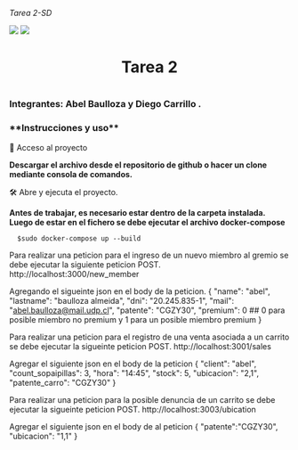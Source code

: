 <em> Tarea 2-SD </em>
  <p align="left">
   <img src="https://img.shields.io/badge/STATUS-TERMINADO-blue">  <img src="https://img.shields.io/badge/LICENSE-FREE-green">
   </p>
   
<h1 align='center'>Tarea 2 <h1>
  <h3> Integrantes: Abel Baulloza y Diego Carrillo .</h3>
  <h3>**Instrucciones y uso**</h3>

📁 Acceso al proyecto

**Descargar el archivo desde el repositorio de github o hacer un clone mediante consola de comandos.**

🛠️ Abre y ejecuta el proyecto.
  
**Antes de trabajar, es necesario estar dentro de la carpeta instalada.**
**Luego de estar en el fichero se debe ejecutar el archivo docker-compose**

```
  $sudo docker-compose up --build
```
  


Para realizar una peticion para el ingreso de un nuevo miembro al gremio se debe ejecutar la siguiente peticion POST.
http://localhost:3000/new_member

Agregando el sigueinte json en el body de la peticion.
{
  "name": "abel",
  "lastname": "baulloza almeida",
  "dni": "20.245.835-1",
  "mail": "abel.baulloza@mail.udp.cl",
  "patente": "CGZY30",
  "premium": 0  ## 0 para posible miembro no premium y 1 para un posible miembro premium
}

Para realizar una peticion para el registro de una venta asociada a un carrito se debe ejecutar la sigueinte peticion POST.
http://localhost:3001/sales

Agregar el siguiente json en el body de la peticion
{
  "client": "abel",
  "count_sopaipillas": 3,
  "hora": "14:45",
  "stock": 5,
  "ubicacion": "2,1",
  "patente_carro": "CGZY30"
}

Para realizar una peticion para la posible denuncia de un carrito se debe ejecutar la sigueinte peticion POST.
http://localhost:3003/ubication

Agregar el siguiente json en el body de al peticion
{
  "patente":"CGZY30",
  "ubicacion": "1,1"
}
